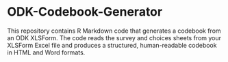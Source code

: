 # ODK-Codebook-Generator
This repository contains R Markdown code that generates a codebook from an ODK XLSForm. The code reads the survey and choices sheets from your XLSForm Excel file and produces a structured, human-readable codebook in HTML and Word formats.
